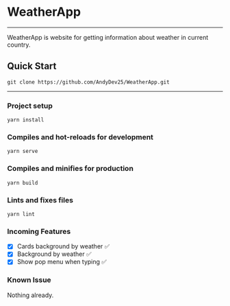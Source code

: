 # WeatherApp

---

WeatherApp is website for getting information about weather in current country.

## Quick Start

```
git clone https://github.com/AndyDev25/WeatherApp.git
```

---

### Project setup

```
yarn install
```

### Compiles and hot-reloads for development

```
yarn serve
```

### Compiles and minifies for production

```
yarn build
```

### Lints and fixes files

```
yarn lint
```

### Incoming Features

- [x] Cards background by weather ✅
- [x] Background by weather ✅
- [x] Show pop menu when typing ✅

### Known Issue

Nothing already.
